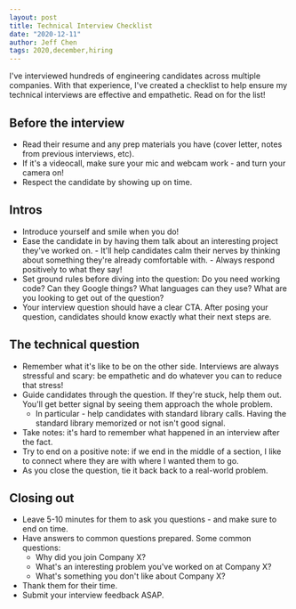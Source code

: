 ```yaml
---
layout: post
title: Technical Interview Checklist
date: "2020-12-11"
author: Jeff Chen
tags: 2020,december,hiring
---
```


I've interviewed hundreds of engineering candidates across multiple companies. With that experience, I've created a checklist to help ensure my technical interviews are effective and empathetic. Read on for the list!

<!-- excerpt -->

## Before the interview

- Read their resume and any prep materials you have (cover letter, notes from previous interviews, etc).
- If it's a videocall, make sure your mic and webcam work - and turn your camera on!
- Respect the candidate by showing up on time.

## Intros

- Introduce yourself and smile when you do!
- Ease the candidate in by having them talk about an interesting project they've worked on. - It'll help candidates calm their nerves by thinking about something they're already comfortable with. - Always respond positively to what they say!
- Set ground rules before diving into the question: Do you need working code? Can they Google things? What languages can they use? What are you looking to get out of the question?
- Your interview question should have a clear CTA. After posing your question, candidates should know exactly what their next steps are.

## The technical question

- Remember what it's like to be on the other side. Interviews are always stressful and scary: be empathetic and do whatever you can to reduce that stress!
- Guide candidates through the question. If they're stuck, help them out. You'll get better signal by seeing them approach the whole problem.
  - In particular - help candidates with standard library calls. Having the standard library memorized or not isn't good signal.
- Take notes: it's hard to remember what happened in an interview after the fact.
- Try to end on a positive note: if we end in the middle of a section, I like to connect where they are with where I wanted them to go.
- As you close the question, tie it back back to a real-world problem.

## Closing out

- Leave 5-10 minutes for them to ask you questions - and make sure to end on time.
- Have answers to common questions prepared. Some common questions:
  - Why did you join Company X?
  - What's an interesting problem you've worked on at Company X?
  - What's something you don't like about Company X?
- Thank them for their time.
- Submit your interview feedback ASAP.
